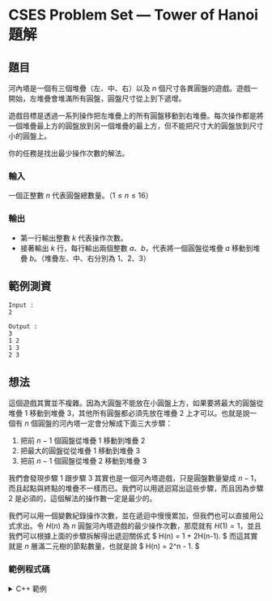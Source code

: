 CSES Problem Set — Tower of Hanoi 題解
===

題目
---
河內塔是一個有三個堆疊（左、中、右）以及 $n$ 個尺寸各異圓盤的遊戲。遊戲一開始，左堆疊會堆滿所有圓盤，圓盤尺寸從上到下遞增。

遊戲目標是透過一系列操作把左堆疊上的所有圓盤移動到右堆疊。每次操作都是將一個堆疊最上方的圓盤放到另一個堆疊的最上方，但不能把尺寸大的圓盤放到尺寸小的圓盤上。

你的任務是找出最少操作次數的解法。

### 輸入
一個正整數 $n$ 代表圓盤總數量。（$1 \le n \le 16$）

### 輸出
- 第一行輸出整數 $k$ 代表操作次數。
- 接著輸出 $k$ 行，每行輸出兩個整數 $a$、$b$，代表將一個圓盤從堆疊 $a$ 移動到堆疊 $b$。（堆疊左、中、右分別為 $1$、$2$、$3$）


範例測資
---

```
Input :
2

Output :
3
1 2
1 3
2 3
```

想法
---
這個遊戲其實並不複雜。因為大圓盤不能放在小圓盤上方，如果要將最大的圓盤從堆疊 $1$ 移動到堆疊 $3$，其他所有圓盤都必須先放在堆疊 $2$ 上才可以。也就是說一個有 $n$ 個圓盤的河內塔一定會分解成下面三大步驟：
1. 把前 $n-1$ 個圓盤從堆疊 $1$ 移動到堆疊 $2$
2. 把最大的圓盤從從堆疊 $1$ 移動到堆疊 $3$
3. 把前 $n-1$ 個圓盤從堆疊 $2$ 移動到堆疊 $3$

我們會發現步驟 1 跟步驟 3 其實也是一個河內塔遊戲，只是圓盤數量變成 $n-1$，而且起點與終點的堆疊不一樣而已。我們可以用遞迴寫出這些步驟，而且因為步驟 2 是必須的，這個解法的操作數一定是最少的。

我們可以用一個變數紀錄操作次數，並在遞迴中慢慢累加，但我們也可以直接用公式求出。令 $H(n)$ 為 $n$ 圓盤河內塔遊戲的最少操作次數，那麼就有 $H(1) = 1$，並且我們可以根據上面的步驟拆解得出遞迴關係式 $ H(n) = 1 + 2H(n-1). $ 而這其實就是 $n$ 層滿二元樹的節點數量，也就是說 $ H(n) = 2^n - 1. $

### 範例程式碼
<details>
<summary>C++ 範例</summary>
```cpp
#include <iostream>
using namespace std;

void hanoi(int n, char from_s, char to_s, char aux_s) {
    if (n == 1) {
        cout << from_s << ' ' << to_s << '\n';
    } else {
        hanoi(n-1, from_s, aux_s, to_s);
        cout << from_s << ' ' << to_s << '\n';
        hanoi(n-1, aux_s, to_s, from_s);
    }
}

int main() {
    int n;
    cin >> n;
    cout << (1 << n) - 1 << '\n';
    hanoi(n, '1', '3', '2');
}
```
</details>